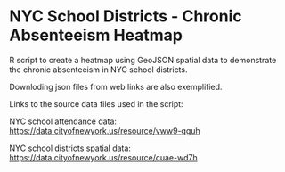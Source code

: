 # NYC School Districts - Chronic Absenteeism Heatmap

R script to create a heatmap using GeoJSON spatial data to demonstrate the chronic absenteeism in NYC school districts.

Downloding json files from web links are also exemplified.

Links to the source data files used in the script:

NYC school attendance data: https://data.cityofnewyork.us/resource/vww9-qguh

NYC school districts spatial data: https://data.cityofnewyork.us/resource/cuae-wd7h
